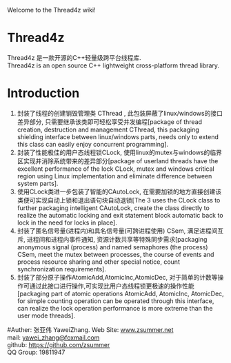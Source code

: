 Welcome to the Thread4z wiki!  
# Thread4z
Thread4z 是一款开源的C++轻量级跨平台线程库.  
Thread4z is an open source C++ lightweight cross-platform thread library.  

# Introduction  
1. 封装了线程的创建销毁管理类 CThread , 此包装屏蔽了linux/windows的接口差异部分, 只需要继承该类即可轻松享受并发编程[package of thread creation, destruction and management CThread, this packaging shielding interface between linux/windows parts, needs only to extend this class can easily enjoy concurrent programming].
2. 封装了性能极佳的用户态线程锁CLock, 使用linux的mutex与windows的临界区实现并消除系统带来的差异部分[package of userland threads have the excellent performance of the lock CLock, mutex and windows critical region using Linux implementation and eliminate difference between system parts].
3. 使用CLock类进一步包装了智能的CAutoLock, 在需要加锁的地方直接创建该类便可实现自动上锁和退出语句块自动退锁[The 3 uses the CLock class to further packaging intelligent CAutoLock, create the class directly to realize the automatic locking and exit statement block automatic back to lock in the need for locks in place].
4. 封装了匿名信号量(进程内)和具名信号量(可跨进程使用) CSem, 满足进程间互斥, 进程间和进程内事件通知, 资源计数共享等特殊同步需求[packaging anonymous signal (process) and named semaphores (the process) CSem, meet the mutex between processes, the course of events and process resource sharing and other special notice, count synchronization requirements].
5. 封装了部分原子操作AtomicAdd,AtomicInc,AtomicDec, 对于简单的计数等操作可通过此接口进行操作,可实现比用户态线程锁更极速的操作性能[packaging part of atomic operations AtomicAdd, AtomicInc, AtomicDec, for simple counting operation can be operated through this interface, can realize the lock operation performance is more extreme than the user mode threads].


#Auther: 张亚伟 YaweiZhang.
Web Site: www.zsummer.net  
mail: yawei_zhang@foxmail.com  
github: https://github.com/zsummer  
QQ Group: 19811947  
